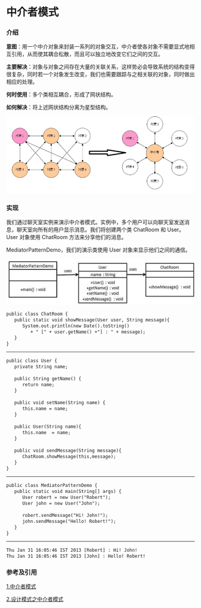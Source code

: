 # 中介者模式 #

### 介绍 ###

**意图**：用一个中介对象来封装一系列的对象交互，中介者使各对象不需要显式地相互引用，从而使其耦合松散，而且可以独立地改变它们之间的交互。

**主要解决**：对象与对象之间存在大量的关联关系，这样势必会导致系统的结构变得很复杂，同时若一个对象发生改变，我们也需要跟踪与之相关联的对象，同时做出相应的处理。

**何时使用**：多个类相互耦合，形成了网状结构。

**如何解决**：将上述网状结构分离为星型结构。

![](mediator1.png)

### 实现 ###

我们通过聊天室实例来演示中介者模式。实例中，多个用户可以向聊天室发送消息，聊天室向所有的用户显示消息。我们将创建两个类 ChatRoom 和 User。User 对象使用 ChatRoom 方法来分享他们的消息。

MediatorPatternDemo，我们的演示类使用 User 对象来显示他们之间的通信。

![](mediator_pattern_uml_diagram.jpg)

	public class ChatRoom {
	   public static void showMessage(User user, String message){
	      System.out.println(new Date().toString()
	         + " [" + user.getName() +"] : " + message);
	   }
	}

---

	public class User {
	   private String name;
	 
	   public String getName() {
	      return name;
	   }
	 
	   public void setName(String name) {
	      this.name = name;
	   }
	 
	   public User(String name){
	      this.name  = name;
	   }
	 
	   public void sendMessage(String message){
	      ChatRoom.showMessage(this,message);
	   }
	}

---

	public class MediatorPatternDemo {
	   public static void main(String[] args) {
	      User robert = new User("Robert");
	      User john = new User("John");
	 
	      robert.sendMessage("Hi! John!");
	      john.sendMessage("Hello! Robert!");
	   }
	}

---

	Thu Jan 31 16:05:46 IST 2013 [Robert] : Hi! John!
	Thu Jan 31 16:05:46 IST 2013 [John] : Hello! Robert!

### 参考及引用 ###

[1.中介者模式](http://www.runoob.com/design-pattern/mediator-pattern.html)

[2.设计模式之中介者模式](https://www.cnblogs.com/snaildev/p/7686908.html)